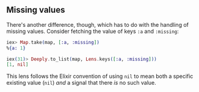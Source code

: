 ## Missing values

There's another difference, though, which has to do with the handling of missing values. Consider fetching the value of keys `:a` and `:missing`:

```elixir
iex> Map.take(map, [:a, :missing])
%{a: 1}

iex(31)> Deeply.to_list(map, Lens.keys([:a, :missing]))
[1, nil]
```

This lens follows the Elixir convention of using `nil` to mean both a
specific existing value (`nil`) *and* a signal that there *is* no such
value.








